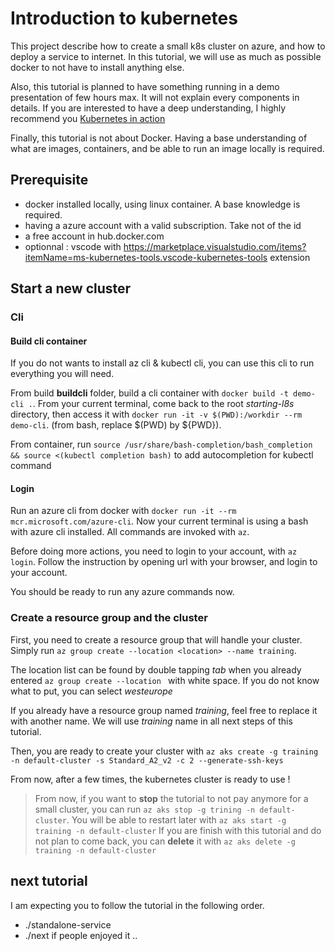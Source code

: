 # Introduction to kubernetes

This project describe how to create a small k8s cluster on azure, and how to deploy a service to internet.
In this tutorial, we will use as much as possible docker to not have to install anything else.

Also, this tutorial is planned to have something running in a demo presentation of few hours max. It will not explain every components in details. If you are interested to have a deep understanding, I highly recommend you [Kubernetes in action](https://www.manning.com/books/kubernetes-in-action)

Finally, this tutorial is not about Docker. Having a base understanding of what are images, containers, and be able to run an image locally is required.

## Prerequisite

* docker installed locally, using linux container. A base knowledge is required.
* having a azure account with a valid subscription. Take not of the id
* a free account in hub.docker.com
* optionnal : vscode with https://marketplace.visualstudio.com/items?itemName=ms-kubernetes-tools.vscode-kubernetes-tools extension

## Start a new cluster

### Cli

#### Build cli container

If you do not wants to install az cli & kubectl cli, you can use this cli to run everything you will need.

From build **buildcli** folder, build a cli container with `docker build -t demo-cli .`. From your current terminal, come back to the root *starting-l8s* directory, then access it with `docker run -it -v $(PWD):/workdir --rm demo-cli`. (from bash, replace $(PWD) by ${PWD}).

From container, run `source /usr/share/bash-completion/bash_completion && source <(kubectl completion bash)` to add autocompletion for kubectl command

#### Login

Run an azure cli from docker with `docker run -it --rm mcr.microsoft.com/azure-cli`. Now your current terminal is using a bash with azure cli installed. All commands are invoked with `az`.

Before doing more actions, you need to login to your account, with `az login`. Follow the instruction by opening url with your browser, and login to your account.

You should be ready to run any azure commands now.

### Create a resource group and the cluster

First, you need to create a resource group that will handle your cluster. Simply run `az group create --location <location> --name training`.

The location list can be found by double tapping *tab* when you already entered `az group create --location ` with white space. If you do not know what to put, you can select *westeurope*

If you already have a resource group named *training*, feel free to replace it with another name. We will use *training* name in all next steps of this tutorial.

Then, you are ready to create your cluster with `az aks create -g training -n default-cluster -s Standard_A2_v2 -c 2 --generate-ssh-keys`

From now, after a few times, the kubernetes cluster is ready to use !

> From now, if you want to **stop** the tutorial to not pay anymore for a small cluster, you can run `az aks stop -g trining -n default-cluster`. You will be able to restart later with `az aks start -g training -n default-cluster`
> If you are finish with this tutorial and do not plan to come back, you can **delete** it with `az aks delete -g training -n default-cluster`

## next tutorial

I am expecting you to follow the tutorial in the following order.

* ./standalone-service
* ./next if people enjoyed it ..